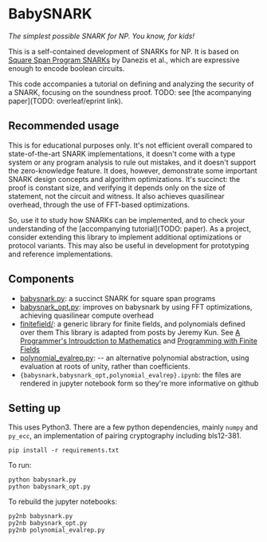BabySNARK
====
_The simplest possible SNARK for NP. You know, for kids!_

This is a self-contained development of SNARKs for NP. It is based on
[Square Span Program SNARKs](https://eprint.iacr.org/2014/718) by Danezis et al.,
which are expressive enough to encode boolean circuits.

This code accompanies a tutorial on defining and analyzing the security
of a SNARK, focusing on the soundness proof.
TODO: see [the acompanying paper](TODO: overleaf/eprint link).

Recommended usage
--
This is for educational purposes only.
It's not efficient overall compared to state-of-the-art SNARK implementations, it doesn't come with a type system or any program analysis to rule out mistakes, and it doesn't support the zero-knowledge feature.
It does, however, demonstrate some important SNARK design concepts and algorithm optimizations. It's succinct: the proof is constant size, and verifying it depends only on the size of statement, not the circuit and witness.
It also achieves quasilinear overhead, through the use of FFT-based optimizations.

So, use it to study how SNARKs can be implemented, and to check your understanding of the [accompanying tutorial](TODO: paper).
As a project, consider extending this library to implement additional optimizations or protocol variants.
This may also be useful in development for prototyping and reference implementations.

Components
--
 - [babysnark.py](babysnark.py): a succinct SNARK for square span programs
 - [babysnark_opt.py](babysnark_opt.py): improves on babysnark by using FFT optimizations,
     achieving quasilinear compute overhead
 - [finitefield/](finitefield/): a generic library for finite fields, and polynomials defined over them
     This library is adapted from posts by Jeremy Kun.
     See [A Programmer's Introudction to Mathematics](https://github.com/pim-book/programmers-introduction-to-mathematcs)
 and [Programming with Finite Fields](https://jeremykun.com/2014/03/13/programming-with-finite-fields/)
 - [polynomial_evalrep.py](polynomial_evalrep.py):
   -- an alternative polynomial abstraction, using evaluation at roots of unity, rather than coefficients.
 - `{babysnark,babysnark_opt,polynomial_evalrep}.ipynb`: the files are rendered in jupyter notebook form so they're more informative on github


Setting up
--
This uses Python3. There are a few python dependencies, mainly `numpy` and `py_ecc`, an implementation of pairing cryptography including bls12-381.
```
pip install -r requirements.txt
```
To run:
```
python babysnark.py
python babysnark_opt.py
```

To rebuild the jupyter notebooks:
```
py2nb babysnark.py
py2nb babysnark_opt.py
py2nb polynomial_evalrep.py
```